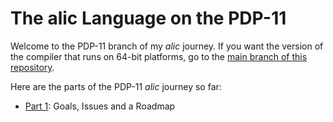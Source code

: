 # The alic Language on the PDP-11

Welcome to the PDP-11 branch of my *alic* journey. If you want the version of the compiler that runs on 64-bit platforms, go to the [main branch of this repository](https://github.com/DoctorWkt/alic/tree/main/).

Here are the parts of the PDP-11 *alic* journey so far:

  * [Part 1](Part_01/Readme.md): Goals, Issues and a Roadmap
